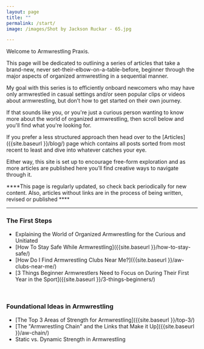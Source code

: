 ```yaml
---
layout: page
title: ""
permalink: /start/
image: /images/Shot by Jackson Ruckar - 65.jpg

---
```


Welcome to Armwrestling Praxis. 

This page will be dedicated to outlining a series of articles that take a brand-new, never set-their-elbow-on-a-table-before, beginner through the major aspects of organized armwrestling in a sequential manner. 

My goal with this series is to efficiently onboard newcomers who may have only armwrestled in casual settings and/or seen popular clips or videos about armwrestling, but don’t how to get started on their own journey.

If that sounds like you, or you're just a curious person wanting to know more about the world of organized armwrestling, then scroll below and you'll find what you're looking for.


If you prefer a less structured approach then head over to the [Articles]({{site.baseurl }}/blog/) page which contains all posts sorted from most recent to least and dive into whatever catches your eye. 

Either way, this site is set up to encourage free-form exploration and as more articles are published here you’ll find creative ways to navigate through it.


****This page is regularly updated, so check back periodically for new content. Also, articles without links are in the process of being written, revised or published ****


***

### The First Steps

* Explaining the World of Organized Armwrestling for the Curious and Unitiated
* [How To Stay Safe While Armwrestling]({{site.baseurl }}/how-to-stay-safe/)
* [How Do I Find Armwrestling Clubs Near Me?]({{site.baseurl }}/aw-clubs-near-me/)
* [3 Things Beginner Armwrestlers Need to Focus on During Their First Year in the Sport]({{site.baseurl }}/3-things-beginners/)

<br>

### Foundational Ideas in Armwrestling

* [The Top 3 Areas of Strength for Armwrestling]({{site.baseurl }}/top-3/)
* [The "Armwrestling Chain" and the Links that Make it Up]({{site.baseurl }}/aw-chain/)
* Static vs. Dynamic Strength in Armwrestling

